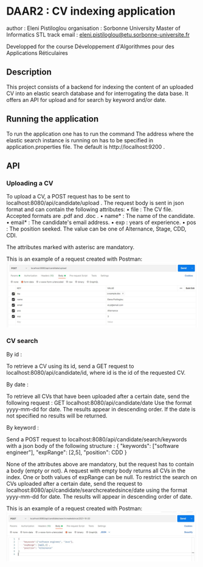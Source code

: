 # DAAR2 : CV indexing application

author : Eleni Pistiloglou
organisation : Sorbonne University Master of Informatics STL track
email : eleni.pistiloglou@etu.sorbonne-universite.fr

Developped for the course Développement d'Algorithmes pour des Applications Réticulaires

## Description

This project consists of a backend for indexing the content of an uploaded CV into an elastic search database 
and for interrogating the data base. 
It offers an API for upload and for search by keyword and/or date.  

## Running the application

To run the application one has to run the command 
The address where the elastic search instance is running on has to be specified in application.properties file. The default is http://localhost:9200 . 

## API

### Uploading a CV

To upload a CV, a POST request has to be sent to localhost:8080/api/candidate/upload . 
The request body is sent in json format and can contain the following attributes: 
 • file : The CV file. Accepted formats are .pdf and .doc . 
 • name* : The name of the candidate.
 • email* : The candidate's email address.
 • exp : years of experience.
 • pos : The position seeked. The value can be one of Alternance, Stage, CDD, CDI.
 
The attributes marked with asterisc are mandatory. 

This is an example of a request created with Postman: 
![alt text](https://github.com/EleniPistiloglou/DAAR2/blob/main/uploadrequestexample.jpg?raw=true)


### CV search 
 
By id : 

To retrieve a CV using its id, send a GET request to localhost:8080/api/candidate/id, where id is the id of the requested CV. 
 
By date : 

To retrieve all CVs that have been uploaded after a certain date, send the following request : 
GET localhost:8080/api/candidate/date 
Use the format yyyy-mm-dd for date. The results appear in descending order. 
If the date is not specified no results will be returned. 

By keyword : 

Send a POST request to localhost:8080/api/candidate/search/keywords with a json body of the following structure : 
{
  "keywords": \["software engineer"\],
  "expRange": \[2,5\],
  "position": CDD
}

None of the attributes above are mandatory, but the request has to contain a body (empty or not).
A request with empty body returns all CVs in the index. 
One or both values of expRange can be null. 
To restrict the search on CVs uploaded after a certain date, send the request to localhost:8080/api/candidate/searchcreatedsince/date using the format yyyy-mm-dd for date. 
The results will appear in descending order of date. 

This is an example of a request created with Postman: 
![alt text](https://github.com/EleniPistiloglou/DAAR2/blob/main/searchrequestexample.jpg?raw=true)
